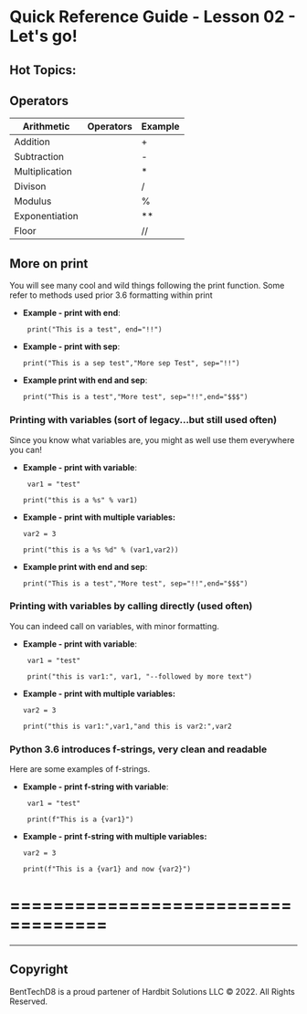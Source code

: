 # Quick Reference Guide - Lesson 02 - Let's go!

## Hot Topics:

## Operators
 
Arithmetic | Operators| Example  |
| -------- |:-----------:|  -----------| 
| Addition | | + | | 2 + 2 |
| Subtraction | | - | | 8 - 4 |
| Multiplication | | \* | | 4 \* 4|
| Divison | | / | | 12 / 3 |
| Modulus | | % | | 13 % 3 |
| Exponentiation | |\*\* | | 2\*\*4| 
| Floor | | // | | 13 // 3|


 ## More on print

You will see many cool and wild things following the print function. Some refer to methods used prior 3.6 formatting within print

-  **Example - print with end**: 
 
	` print("This is a test", end="!!")`

-  **Example - print with sep**:  

	`print("This is a sep test","More sep Test", sep="!!")`

-  **Example print with end and sep**: 

	`print("This is a test","More test", sep="!!",end="$$$")`


### Printing with variables (sort of legacy...but still used often)

Since you know what variables are, you might as well use them everywhere you can!

-  **Example - print with variable**: 
 
	` var1 = "test"`

	`print("this is a %s" % var1)`

-  **Example - print with multiple variables:**

	`var2 = 3`
	
	`print("this is a %s %d" % (var1,var2))`

-  **Example print with end and sep**:
 
	`print("This is a test","More test", sep="!!",end="$$$")`

### Printing with variables by calling directly (used often)

You can indeed call on variables, with minor formatting.

-  **Example - print with variable**: 
 
	` var1 = "test"`

	` print("this is var1:", var1, "--followed by more text")`

-  **Example - print with multiple variables:**

	`var2 = 3`
	
	`print("this is var1:",var1,"and this is var2:",var2`

### Python 3.6 introduces f-strings, very clean and readable

Here are some examples of f-strings.

-  **Example - print f-string with variable**: 
 
	` var1 = "test"`

	` print(f"This is a {var1}")`

-  **Example - print f-string with multiple variables:**

	`var2 = 3`
	
	`print(f"This is a {var1} and now {var2}")`

# ===================================
    
-------

## Copyright

BentTechD8 is a proud partener of Hardbit Solutions LLC © 2022. All Rights Reserved.

